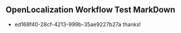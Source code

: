 ## OpenLocalization Workflow Test MarkDown
* ed168f40-28cf-4213-999b-35ae9227b27a thanks!

<!--HONumber=Aug16_HO1-->


